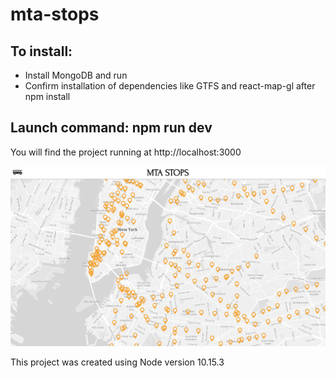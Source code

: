 # mta-stops

## To install:

- Install MongoDB and run
- Confirm installation of dependencies like GTFS and react-map-gl after npm install

## Launch command: npm run dev

You will find the project running at http://localhost:3000

![project](public/project.png)

This project was created using Node version 10.15.3
